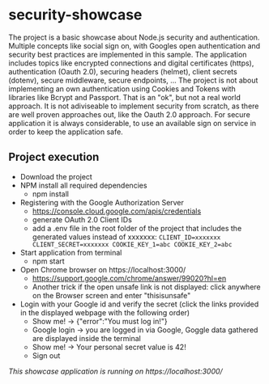 # security-showcase
The project is a basic showcase about Node.js security and authentication. Multiple concepts like social sign on, with Googles open authentication and security best practices are implemented in this sample. The application includes topics like encrypted connections and digital certificates (https), authentication (Oauth 2.0), securing headers (helmet), client secrets (dotenv), secure middleware, secure endpoints, ... The project is not about implementing an own authentication using Cookies and Tokens with libraries like Bcrypt and Passport. That is an "ok", but not a real world approach. It is not adiviseable to implement security from scratch, as there are well proven approaches out, like the Oauth 2.0 approach. For secure application it is always considerable, to use an available sign on service in order to keep the application safe. 

## Project execution
- Download the project
- NPM install all required dependencies
    - npm install 
- Registering with the Google Authorization Server
    - https://console.cloud.google.com/apis/credentials
    - generate OAuth 2.0 Client IDs
    - add a .env file in the root folder of the project that  includes the generated values instead of xxxxxxx:
    `
        CLIENT_ID=xxxxxxx
        CLIENT_SECRET=xxxxxxx
        COOKIE_KEY_1=abc
        COOKIE_KEY_2=abc
    `
- Start application from terminal
    - npm start
- Open Chrome browser on https://localhost:3000/
    - https://support.google.com/chrome/answer/99020?hl=en
    - Another trick if the open unsafe link is not displayed: click anywhere on the Browser screen and enter "thisisunsafe"
- Login with your Google id and verify the secret 
    (click the links provided in the displayed webpage with the following order)
    - Show me! -> {"error":"You must log in!"}
    - Google login -> you are logged in via Google, Goggle data gathered are displayed inside the terminal
    - Show me! -> Your personal secret value is 42!
    - Sign out

*This showcase application is running on https://localhost:3000/*